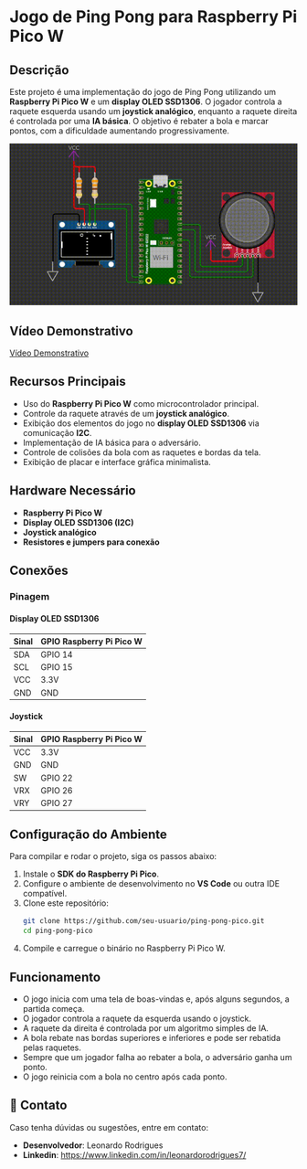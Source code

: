 # Jogo de Ping Pong para Raspberry Pi Pico W

## Descrição
Este projeto é uma implementação do jogo de Ping Pong utilizando um **Raspberry Pi Pico W** e um **display OLED SSD1306**. O jogador controla a raquete esquerda usando um **joystick analógico**, enquanto a raquete direita é controlada por uma **IA básica**. O objetivo é rebater a bola e marcar pontos, com a dificuldade aumentando progressivamente.

<p align="center">
  <img src="images/PING-PONG.gif" alt="Gameplay do jogo">
</p>

## Vídeo Demonstrativo

[Vídeo Demonstrativo](https://youtu.be/lsnwWgYrTBc)

## Recursos Principais
- Uso do **Raspberry Pi Pico W** como microcontrolador principal.
- Controle da raquete através de um **joystick analógico**.
- Exibição dos elementos do jogo no **display OLED SSD1306** via comunicação **I2C**.
- Implementação de IA básica para o adversário.
- Controle de colisões da bola com as raquetes e bordas da tela.
- Exibição de placar e interface gráfica minimalista.

## Hardware Necessário
- **Raspberry Pi Pico W**
- **Display OLED SSD1306 (I2C)**
- **Joystick analógico**
- **Resistores e jumpers para conexão**

## Conexões
### **Pinagem**

#### **Display OLED SSD1306**
| Sinal | GPIO Raspberry Pi Pico W |
|-------|--------------------------|
| SDA   | GPIO 14 |
| SCL   | GPIO 15 |
| VCC   | 3.3V |
| GND   | GND |

#### **Joystick**
| Sinal | GPIO Raspberry Pi Pico W |
|-------|--------------------------|
| VCC   | 3.3V |
| GND   | GND |
| SW    | GPIO 22 |
| VRX   | GPIO 26 |
| VRY   | GPIO 27 |

## Configuração do Ambiente
Para compilar e rodar o projeto, siga os passos abaixo:

1. Instale o **SDK do Raspberry Pi Pico**.
2. Configure o ambiente de desenvolvimento no **VS Code** ou outra IDE compatível.
3. Clone este repositório:
   ```bash
   git clone https://github.com/seu-usuario/ping-pong-pico.git
   cd ping-pong-pico
   ```
4. Compile e carregue o binário no Raspberry Pi Pico W.

## Funcionamento
- O jogo inicia com uma tela de boas-vindas e, após alguns segundos, a partida começa.
- O jogador controla a raquete da esquerda usando o joystick.
- A raquete da direita é controlada por um algoritmo simples de IA.
- A bola rebate nas bordas superiores e inferiores e pode ser rebatida pelas raquetes.
- Sempre que um jogador falha ao rebater a bola, o adversário ganha um ponto.
- O jogo reinicia com a bola no centro após cada ponto.



## 📩 Contato
Caso tenha dúvidas ou sugestões, entre em contato:
- **Desenvolvedor**: Leonardo Rodrigues
- **Linkedin**: https://www.linkedin.com/in/leonardorodrigues7/